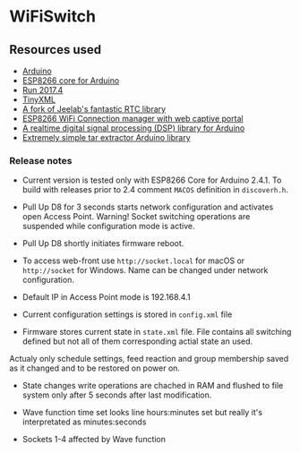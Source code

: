 # WiFiSwitch

## Resources used

* [Arduino](https://github.com/arduino/Arduino)
* [ESP8266 core for Arduino](https://github.com/esp8266/Arduino)
* [Run 2017.4](https://github.com/emelianov/Run)
* [TinyXML](https://github.com/adafruit/TinyXML)
* [A fork of Jeelab's fantastic RTC library](https://github.com/adafruit/RTClib)
* [ESP8266 WiFi Connection manager with web captive portal](https://github.com/tzapu/WiFiManager)
* [A realtime digital signal processing (DSP) library for Arduino](https://github.com/JonHub/Filters)
* [Extremely simple tar extractor Arduino library](https://github.com/emelianov/untarArduino)

### Release notes

* Current version is tested only with ESP8266 Core for Arduino 2.4.1. To build with releases prior to 2.4 comment `MACOS` definition in `discoverh.h`.

* Pull Up D8 for 3 seconds starts network configuration and activates open Access Point. Warning! Socket switching operations are suspended while configuration mode is active.

* Pull Up D8 shortly initiates firmware reboot.

* To access web-front use `http://socket.local` for macOS or `http://socket` for Windows. Name can be changed under network configuration.

* Default IP in Access Point mode is 192.168.4.1

* Current configuration settings is stored in `config.xml` file

* Firmware stores current state in `state.xml` file. File contains all switching defined but not all of them corresponding actial state an used.

Actualy only schedule settings, feed reaction and group membership saved as it changed and to be restored on power on.

* State changes write operations are chached in RAM and flushed to file system only after 5 seconds after last modification.

* Wave function time set looks line hours:minutes set but really it's interpretated as minutes:seconds

* Sockets 1-4 affected by Wave function